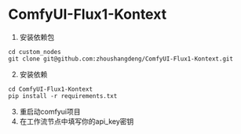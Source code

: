 # ComfyUI-Flux1-Kontext
1. 安装依赖包
```
cd custom_nodes
git clone git@github.com:zhoushangdeng/ComfyUI-Flux1-Kontext.git
```
2. 安装依赖
```
cd ComfyUI-Flux1-Kontext
pip install -r requirements.txt
```
3. 重启动comfyui项目
4. 在工作流节点中填写你的api_key密钥

